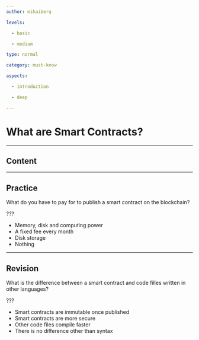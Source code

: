 ```yaml
---
author: mihaiberq

levels:

  - basic

  - medium

type: normal

category: must-know

aspects:

  - introduction

  - deep

---
```

# What are Smart Contracts?

---
## Content



---
## Practice

What do you have to pay for to publish a smart contract on the blockchain?

???

* Memory, disk and computing power
* A fixed fee every month
* Disk storage
* Nothing

---
## Revision

What is the difference between a smart contract and code filles written in other languages?

???

* Smart contracts are immutable once published
* Smart contracts are more secure
* Other code files compile faster
* There is no difference other than syntax

